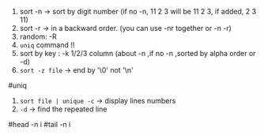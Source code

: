 1. sort -n -> sort by digit number (if no -n, 11 2 3 will be 11 2 3, if added, 2 3 11)
2. sort -r -> in a backward order. (you can use -nr together or -n -r)
3. random: -R
4. `uniq` command !!
5. sort by key : -k 1/2/3 column
(about -n ,if no -n ,sorted by alpha order or -d)
6. `sort -z file` -> end by '\0' not '\n'

#uniq
1. `sort file | unique -c` -> display lines numbers
2. `-d` -> find the repeated line

#head -n i
#tail -n i